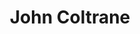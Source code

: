 ---
title: "John Coltrane"
summary: "American saxophonist and jazz composer. Born: 23 September 1926 in Hamlet, North Carolina, USA. Died: 17 July 1967 in Huntington, Long Island, New York, USA from liver cancer. John Coltrane was one of the most influential musicians of the twentieth century. His early recordings capture a musician in the relatively conventional confines of bebop and hardbop, but his enduring legacy primarily rests on the modal jazz pioneered by his classic quartet and by free jazz explorations late in his career. He recorded more than fifty albums as a leader and appeared as a sideman on many other albums, performing with other giants of jazz like and . Coltrane received numerous awards including a posthumous \"Special Citation\" from the Pulitzer Prize Board in 2007 for his 'masterful improvisation, supreme musicianship and iconic centrality to the history of jazz'. As his life progressed, his music and outlook became increasingly spiritual. After his death he was proclaimed as a saint by the African Orthodox church that took his name. Coltrane's second wife was pianist ; their son is also a saxophonist."
image: "john-coltrane.jpg"
apple_music_artist_url: "https://music.apple.com/gb/artist/john-coltrane/120199"
wikipedia_url: "none"
---